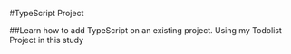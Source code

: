 #TypeScript Project

##Learn how to add TypeScript on an existing project.
Using my Todolist Project in this study
